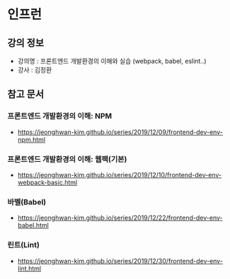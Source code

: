 # 인프런

## 강의 정보

- 강의명 : 프론트엔드 개발환경의 이해와 실습 (webpack, babel, eslint..)
- 강사 : 김정환


## 참고 문서

### 프론트엔드 개발환경의 이해: NPM

- https://jeonghwan-kim.github.io/series/2019/12/09/frontend-dev-env-npm.html


### 프론트엔드 개발환경의 이해: 웹팩(기본)

- https://jeonghwan-kim.github.io/series/2019/12/10/frontend-dev-env-webpack-basic.html

### 바벨(Babel)

- https://jeonghwan-kim.github.io/series/2019/12/22/frontend-dev-env-babel.html

### 린트(Lint)

- https://jeonghwan-kim.github.io/series/2019/12/30/frontend-dev-env-lint.html
